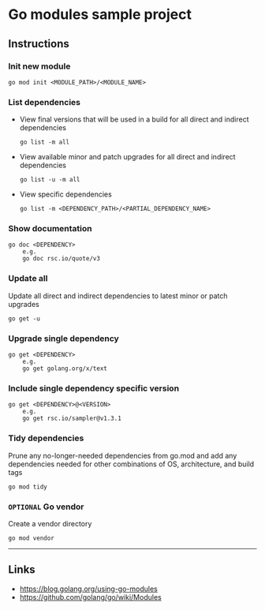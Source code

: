 
# Go modules sample project

## Instructions

### Init new module
```
go mod init <MODULE_PATH>/<MODULE_NAME>
```

### List dependencies
* View final versions that will be used in a build for all direct and indirect dependencies

	```
	go list -m all
	```

* View available minor and patch upgrades for all direct and indirect dependencies

	```
	go list -u -m all
	```

* View specific dependencies

	```
	go list -m <DEPENDENCY_PATH>/<PARTIAL_DEPENDENCY_NAME>
	```

### Show documentation
```
go doc <DEPENDENCY>
	e.g.
	go doc rsc.io/quote/v3
```

### Update all
Update all direct and indirect dependencies to latest minor or patch upgrades

```
go get -u
```

### Upgrade single dependency
```
go get <DEPENDENCY>
	e.g.
	go get golang.org/x/text
```

### Include single dependency specific version
```
go get <DEPENDENCY>@<VERSION>
	e.g.
	go get rsc.io/sampler@v1.3.1
```

### Tidy dependencies
Prune any no-longer-needed dependencies from go.mod and add any dependencies needed for other combinations of OS, architecture, and build tags

```
go mod tidy
```

### `OPTIONAL` Go vendor
Create a vendor directory

```
go mod vendor
```

---

## Links
* https://blog.golang.org/using-go-modules
* https://github.com/golang/go/wiki/Modules
